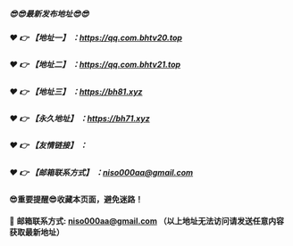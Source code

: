 ##### :sunglasses::sunglasses:最新发布地址:sunglasses::sunglasses:

##### :heart: :point_right: 【地址一】 ：https://qq.com.bhtv20.top

##### :heart: :point_right: 【地址二】 ：https://qq.com.bhtv21.top

##### :heart: :point_right: 【地址三】 ：https://bh81.xyz

##### :heart: :point_right: 【永久地址】 ：https://bh71.xyz

##### :heart: :point_right: 【友情链接】 ：

##### :heart: :point_right: 【邮箱联系方式】 ：niso000aa@gmail.com

#### :sunglasses:重要提醒:sunglasses:收藏本页面，避免迷路！


:e-mail: __邮箱联系方式: niso000aa@gmail.com （以上地址无法访问请发送任意内容获取最新地址）__
